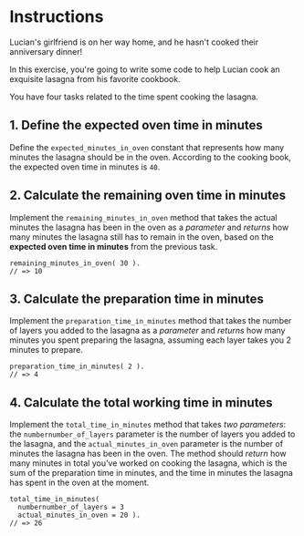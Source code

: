 # Instructions

Lucian's girlfriend is on her way home, and he hasn't cooked their anniversary dinner!

In this exercise, you're going to write some code to help Lucian cook an exquisite lasagna from his favorite cookbook.

You have four tasks related to the time spent cooking the lasagna.

## 1. Define the expected oven time in minutes

Define the `expected_minutes_in_oven` constant that represents how many minutes the lasagna should be in the oven. According to the cooking book, the expected oven time in minutes is `40`.

## 2. Calculate the remaining oven time in minutes

Implement the `remaining_minutes_in_oven` method that takes the actual minutes the lasagna has been in the oven as a _parameter_ and _returns_ how many minutes the lasagna still has to remain in the oven, based on the **expected oven time in minutes** from the previous task.

```abap
remaining_minutes_in_oven( 30 ).
// => 10
```

## 3. Calculate the preparation time in minutes

Implement the `preparation_time_in_minutes` method that takes the number of layers you added to the lasagna as a _parameter_ and _returns_ how many minutes you spent preparing the lasagna, assuming each layer takes you 2 minutes to prepare.

```abap
preparation_time_in_minutes( 2 ).
// => 4
```

## 4. Calculate the total working time in minutes

Implement the `total_time_in_minutes` method that takes _two parameters_: the `numbernumber_of_layers` parameter is the number of layers you added to the lasagna, and the `actual_minutes_in_oven` parameter is the number of minutes the lasagna has been in the oven. The method should _return_ how many minutes in total you've worked on cooking the lasagna, which is the sum of the preparation time in minutes, and the time in minutes the lasagna has spent in the oven at the moment.

```abap
total_time_in_minutes( 
  numbernumber_of_layers = 3
  actual_minutes_in_oven = 20 ).
// => 26
```